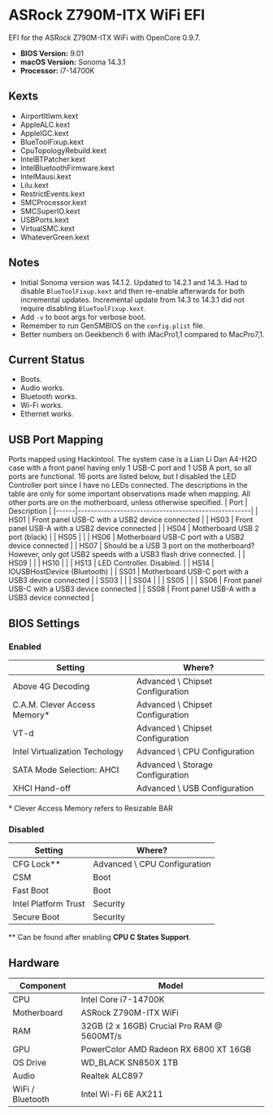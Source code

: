 # ASRock Z790M-ITX WiFi EFI
EFI for the ASRock Z790M-ITX WiFi with OpenCore 0.9.7.

* **BIOS Version:** 9.01
* **macOS Version:** Sonoma 14.3.1
* **Processor:** i7-14700K

## Kexts
* AirportItlwm.kext
* AppleALC.kext
* AppleIGC.kext
* BlueToolFixup.kext
* CpuTopologyRebuild.kext
* IntelBTPatcher.kext
* IntelBluetoothFirmware.kext
* IntelMausi.kext
* Lilu.kext
* RestrictEvents.kext
* SMCProcessor.kext
* SMCSuperIO.kext
* USBPorts.kext
* VirtualSMC.kext
* WhateverGreen.kext

## Notes
* Initial Sonoma version was 14.1.2. Updated to 14.2.1 and 14.3. Had to disable `BlueToolFixup.kext` and then re-enable afterwards for both incremental updates. Incremental update from 14.3 to 14.3.1 did not require disabling `BlueToolFixup.kext`.
* Add `-v` to boot args for verbose boot.
* Remember to run GenSMBIOS on the `config.plist` file.
* Better numbers on Geekbench 6 with iMacPro1,1 compared to MacPro7,1.

## Current Status
* Boots.
* Audio works.
* Bluetooth works.
* Wi-Fi works.
* Ethernet works.

## USB Port Mapping
Ports mapped using Hackintool. The system case is a Lian Li Dan A4-H2O case with a front panel having only 1 USB-C port and 1 USB A port, so all ports are functional. 16 ports are listed below, but I disabled the LED Controller port since I have no LEDs connected. The descriptions in the table are only for some important observations made when mapping. All other ports are on the motherboard, unless otherwise specified.
| Port | Description                                         |
|------|-----------------------------------------------------|
| HS01 | Front panel USB-C with a USB2 device connected      |
| HS03 | Front panel USB-A with a USB2 device connected      |
| HS04 | Motherboard USB 2 port (black)                      |
| HS05 |                                                     |
| HS06 | Motherboard USB-C port with a USB2 device connected |
| HS07 | Should be a USB 3 port on the motherboard? However, only got USB2 speeds with a USB3 flash drive connected.                                       |
| HS09 |                                                     |
| HS10 |                                                     |
| HS13 | LED Controller. Disabled.                           |
| HS14 | IOUSBHostDevice (Bluetooth)                         |
| SS01 | Motherboard USB-C port with a USB3 device connected |
| SS03 |                                                     |
| SS04 |                                                     |
| SS05 |                                                     |
| SS06 | Front panel USB-C with a USB3 device connected      |
| SS08 | Front panel USB-A with a USB3 device connected      |

## BIOS Settings

### Enabled
| Setting                        | Where?                           |
| ------------------------------ | -------------------------------- |
| Above 4G Decoding              | Advanced \ Chipset Configuration |
| C.A.M. Clever Access Memory*   | Advanced \ Chipset Configuration |
| VT-d                           | Advanced \ Chipset Configuration |
| Intel Virtualization Techology | Advanced \ CPU Configuration     |
| SATA Mode Selection: AHCI      | Advanced \ Storage Configuration | 
| XHCI Hand-off                  | Advanced \ USB Configuration     |

\* Clever Access Memory refers to Resizable BAR

### Disabled
| Setting              | Where?                       |
| -------------------- | ---------------------------- |
| CFG Lock**           | Advanced \ CPU Configuration |
| CSM                  | Boot                         |
| Fast Boot            | Boot                         |
| Intel Platform Trust | Security                     |
| Secure Boot          | Security                     |

\** Can be found after enabling **CPU C States Support**.

## Hardware
| Component        | Model                                      |
| ---------------- | ------------------------------------------ |
| CPU              | Intel Core i7-14700K                       |
| Motherboard      | ASRock Z790M-ITX WiFi                      |
| RAM              | 32GB (2 x 16GB) Crucial Pro RAM @ 5600MT/s |
| GPU              | PowerColor AMD Radeon RX 6800 XT 16GB      |
| OS Drive         | WD_BLACK SN850X 1TB                        |
| Audio            | Realtek ALC897                             |
| WiFi / Bluetooth | Intel Wi-Fi 6E AX211                       |
